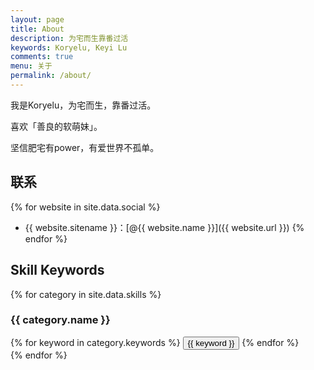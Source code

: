 ```yaml
---
layout: page
title: About
description: 为宅而生靠番过活
keywords: Koryelu, Keyi Lu
comments: true
menu: 关于
permalink: /about/
---
```


我是Koryelu，为宅而生，靠番过活。

喜欢「善良的软萌妹」。

坚信肥宅有power，有爱世界不孤单。

## 联系

{% for website in site.data.social %}
* {{ website.sitename }}：[@{{ website.name }}]({{ website.url }})
{% endfor %}

## Skill Keywords

{% for category in site.data.skills %}
### {{ category.name }}
<div class="btn-inline">
{% for keyword in category.keywords %}
<button class="btn btn-outline" type="button">{{ keyword }}</button>
{% endfor %}
</div>
{% endfor %}
